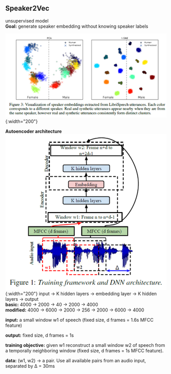 ## **Speaker2Vec**

unsupervised model  
**Goal:** generate speaker embedding without knowing speaker labels

![objective](./img_objective.png){:width="200"}

**Autoencoder architecture**  
![model](./img_model.png){:width="200"}
input -> K hidden layers -> embedding layer -> K hidden layers -> output  
**basic:** 4000 -> 2000 -> 40 -> 2000 -> 4000  
**modified:** 4000 -> 6000 -> 2000 -> 256 -> 2000 -> 6000 -> 4000

**input:** a small window w1 of speech (fixed size, d frames = 1.6s MFCC feature)

**output:** fixed size, d frames = 1s

**training objective:** given w1 reconstruct a small window w2 of speech from a temporally neighboring window (fixed size, d frames = 1s MFCC feature).

**data:** (w1, w2) -> a pair. Use all available pairs from an audio input, separated by ∆ = 30ms
